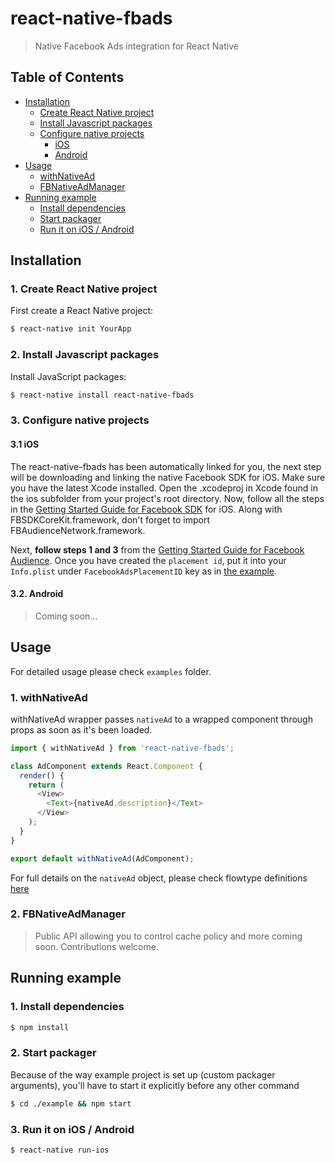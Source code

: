 react-native-fbads
============

> Native Facebook Ads integration for React Native

## Table of Contents

- [Installation](#installation)
  - [Create React Native project](#1-create-react-native-project)
  - [Install Javascript packages](#2-install-javascript-packages)
  - [Configure native projects](#3-configure-native-projects)
    - [iOS](#31-ios)
    - [Android](#32-android)
- [Usage](#usage)
   - [withNativeAd](#1-withnativead)
   - [FBNativeAdManager](#2-fbnativeadmanager)
- [Running example](#running-example)
   - [Install dependencies](#1-install-dependencies)
   - [Start packager](#2-start-packager)
   - [Run it on iOS / Android](#3-run-it-on-ios--android)

## Installation

### 1. Create React Native project

First create a React Native project:

```bash
$ react-native init YourApp
```

### 2. Install Javascript packages

Install JavaScript packages:

```bash
$ react-native install react-native-fbads
```

### 3. Configure native projects

#### 3.1 iOS

The react-native-fbads has been automatically linked for you, the next step will be downloading and linking the native Facebook SDK for iOS. Make sure you have the latest Xcode installed. Open the .xcodeproj in Xcode found in the ios subfolder from your project's root directory. Now, follow all the steps in the [Getting Started Guide for Facebook SDK](https://developers.facebook.com/docs/ios/getting-started) for iOS. Along with FBSDKCoreKit.framework, don't forget to import FBAudienceNetwork.framework.

Next, **follow steps 1 and 3** from the [Getting Started Guide for Facebook Audience](https://developers.facebook.com/docs/audience-network/getting-started). Once you have created the `placement id`, put it into your
`Info.plist` under `FacebookAdsPlacementID` key as in [the example](https://github.com/callstack-io/react-native-fbads/blob/master/example/ios/example/Info.plist#L32-L33).

#### 3.2. Android

> Coming soon...

## Usage

For detailed usage please check `examples` folder.

### 1. withNativeAd

withNativeAd wrapper passes `nativeAd` to a wrapped component through props as
soon as it's been loaded.

```javascript
import { withNativeAd } from 'react-native-fbads';

class AdComponent extends React.Component {
  render() {
    return (
      <View>
        <Text>{nativeAd.description}</Text>
      </View>
    );
  }
}

export default withNativeAd(AdComponent);
```

For full details on the `nativeAd` object, please check flowtype definitions [here](https://github.com/callstack-io/react-native-fbads/blob/master/src/types.js)

### 2. FBNativeAdManager

> Public API allowing you to control cache policy and more coming soon. Contributions welcome.

## Running example

### 1. Install dependencies

```bash
$ npm install
```

### 2. Start packager

Because of the way example project is set up (custom packager arguments), you'll
have to start it explicitly before any other command

```bash
$ cd ./example && npm start
```

### 3. Run it on iOS / Android

```bash
$ react-native run-ios
```
